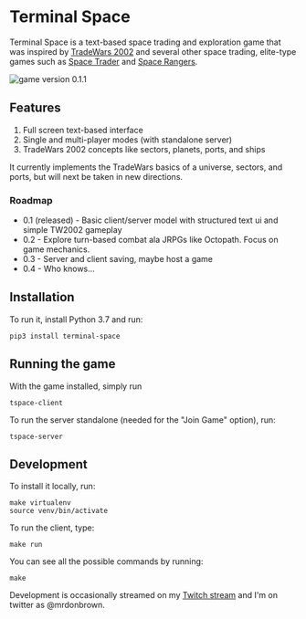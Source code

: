 # Terminal Space

Terminal Space is a text-based space trading and exploration game that was inspired by [TradeWars 2002](http://tradewars.com) and several other space trading, elite-type games such as [Space Trader](https://en.wikipedia.org/wiki/Space_Trader_(Palm_OS)) and [Space Rangers](https://en.wikipedia.org/wiki/Space_Rangers_(video_game)).

![game version 0.1.1](assets/game-0.1.1.png)

## Features

1. Full screen text-based interface
2. Single and multi-player modes (with standalone server)
3. TradeWars 2002 concepts like sectors, planets, ports, and ships

It currently implements the TradeWars basics of a universe, sectors, and ports, but will next be taken in new directions.

### Roadmap

 * 0.1 (released) - Basic client/server model with structured text ui and simple TW2002 gameplay
 * 0.2 - Explore turn-based combat ala JRPGs like Octopath.  Focus on game mechanics.
 * 0.3 - Server and client saving, maybe host a game
 * 0.4 - Who knows...
 
## Installation

To run it, install Python 3.7 and run:

    pip3 install terminal-space

## Running the game

With the game installed, simply run

    tspace-client

To run the server standalone (needed for the "Join Game" option), run:

    tspace-server
    
## Development 

To install it locally, run:

    make virtualenv
    source venv/bin/activate
 
To run the client, type:

    make run
    
You can see all the possible commands by running:

    make 
    
Development is occasionally streamed on my [Twitch stream](https://www.twitch.tv/mrdonbrown/) and I'm on twitter as @mrdonbrown.
